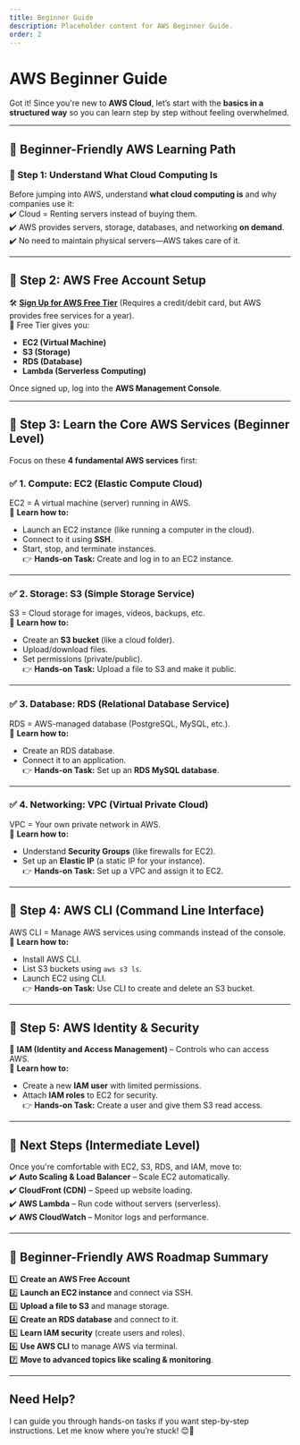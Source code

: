 ```yaml
---
title: Beginner Guide
description: Placeholder content for AWS Beginner Guide.
order: 2
---
```


# AWS Beginner Guide

Got it! Since you're new to **AWS Cloud**, let’s start with the **basics in a structured way** so you can learn step by step without feeling overwhelmed.  

---

## **🎯 Beginner-Friendly AWS Learning Path**

### **🔹 Step 1: Understand What Cloud Computing Is**
Before jumping into AWS, understand **what cloud computing is** and why companies use it:  
✔️ Cloud = Renting servers instead of buying them.  
✔️ AWS provides servers, storage, databases, and networking **on demand**.  
✔️ No need to maintain physical servers—AWS takes care of it.  

---

## **🔹 Step 2: AWS Free Account Setup**
🛠️ **[Sign Up for AWS Free Tier](https://aws.amazon.com/free/)** (Requires a credit/debit card, but AWS provides free services for a year).  
🔹 Free Tier gives you:
- **EC2 (Virtual Machine)**
- **S3 (Storage)**
- **RDS (Database)**
- **Lambda (Serverless Computing)**  

Once signed up, log into the **AWS Management Console**.

---

## **🔹 Step 3: Learn the Core AWS Services (Beginner Level)**
Focus on these **4 fundamental AWS services** first:

### **✅ 1. Compute: EC2 (Elastic Compute Cloud)**
EC2 = A virtual machine (server) running in AWS.  
📌 **Learn how to:**
- Launch an EC2 instance (like running a computer in the cloud).  
- Connect to it using **SSH**.  
- Start, stop, and terminate instances.  
👉 **Hands-on Task:** Create and log in to an EC2 instance.

---

### **✅ 2. Storage: S3 (Simple Storage Service)**
S3 = Cloud storage for images, videos, backups, etc.  
📌 **Learn how to:**
- Create an **S3 bucket** (like a cloud folder).  
- Upload/download files.  
- Set permissions (private/public).  
👉 **Hands-on Task:** Upload a file to S3 and make it public.

---

### **✅ 3. Database: RDS (Relational Database Service)**
RDS = AWS-managed database (PostgreSQL, MySQL, etc.).  
📌 **Learn how to:**
- Create an RDS database.  
- Connect it to an application.  
👉 **Hands-on Task:** Set up an **RDS MySQL database**.

---

### **✅ 4. Networking: VPC (Virtual Private Cloud)**
VPC = Your own private network in AWS.  
📌 **Learn how to:**
- Understand **Security Groups** (like firewalls for EC2).  
- Set up an **Elastic IP** (a static IP for your instance).  
👉 **Hands-on Task:** Set up a VPC and assign it to EC2.

---

## **🔹 Step 4: AWS CLI (Command Line Interface)**
AWS CLI = Manage AWS services using commands instead of the console.  
📌 **Learn how to:**
- Install AWS CLI.  
- List S3 buckets using `aws s3 ls`.  
- Launch EC2 using CLI.  
👉 **Hands-on Task:** Use CLI to create and delete an S3 bucket.

---

## **🔹 Step 5: AWS Identity & Security**
🔹 **IAM (Identity and Access Management)** – Controls who can access AWS.  
📌 **Learn how to:**
- Create a new **IAM user** with limited permissions.  
- Attach **IAM roles** to EC2 for security.  
👉 **Hands-on Task:** Create a user and give them S3 read access.

---

## **🚀 Next Steps (Intermediate Level)**
Once you're comfortable with EC2, S3, RDS, and IAM, move to:  
✔️ **Auto Scaling & Load Balancer** – Scale EC2 automatically.  
✔️ **CloudFront (CDN)** – Speed up website loading.  
✔️ **AWS Lambda** – Run code without servers (serverless).  
✔️ **AWS CloudWatch** – Monitor logs and performance.

---

## **🎯 Beginner-Friendly AWS Roadmap Summary**
1️⃣ **Create an AWS Free Account**  
2️⃣ **Launch an EC2 instance** and connect via SSH.  
3️⃣ **Upload a file to S3** and manage storage.  
4️⃣ **Create an RDS database** and connect to it.  
5️⃣ **Learn IAM security** (create users and roles).  
6️⃣ **Use AWS CLI** to manage AWS via terminal.  
7️⃣ **Move to advanced topics like scaling & monitoring**.

---

## **Need Help?**
I can guide you through hands-on tasks if you want step-by-step instructions. Let me know where you’re stuck! 😊🚀
